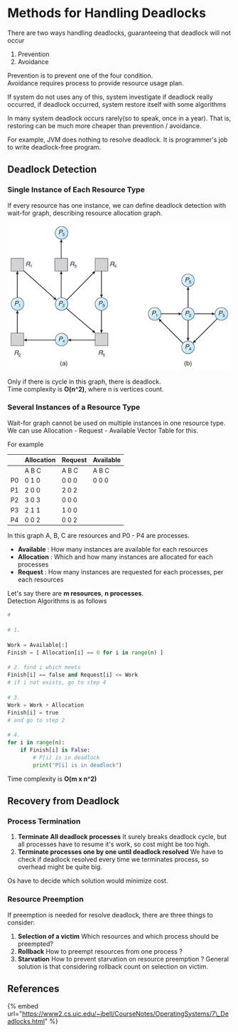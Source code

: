 # Methods for Handling Deadlocks

There are two ways handling deadlocks, guaranteeing that deadlock will not occur

1. Prevention
2. Avoidance

Prevention is to prevent one of the four condition.  
Avoidance requires process to provide resource usage plan.

If system do not uses any of this, system investigate if deadlock really occurred, if deadlock occurred, system restore itself with some algorithms

In many system deadlock occurs rarely\(so to speak, once in a year\). That is, restoring can be much more cheaper than prevention / avoidance.

For example, JVM does nothing to resolve deadlock. It is programmer's job to write deadlock-free program.

## Deadlock Detection

### Single Instance of Each Resource Type

If every resource has one instance, we can define deadlock detection with wait-for graph, describing resource allocation graph.

![\(a\) Resource allocation graph. \(b\) Corresponding wait-for graph](../.gitbook/assets/image%20%2844%29.png)

Only if there is cycle in this graph, there is deadlock.  
Time complexity is **O\(n^2\)**, where n is vertices count.

### Several Instances of a Resource Type

Wait-for graph cannot be used on multiple instances in one resource type.  
We can use Allocation - Request - Available Vector Table for this.

For example

|  | Allocation | Request | Available |
| :--- | :--- | :--- | :--- |
|  | A B C | A B C | A B C |
| P0 | 0 1 0 | 0 0 0  | 0 0 0  |
| P1 | 2 0 0 | 2 0 2 |  |
| P2 | 3 0 3 | 0 0 0 |  |
| P3 | 2 1 1 | 1 0 0 |  |
| P4 | 0 0 2 | 0 0 2 |  |

In this graph A, B, C are resources and P0 - P4 are processes.

* **Available** : How many instances are available for each resources
* **Allocation** : Which and how many instances are allocated for each processes
* **Request** : How many instances are requested for each processes, per each resources

Let's say there are **m resources**, **n processes**.  
Detection Algorithms is as follows

```python
# 

# 1.

Work = Available[:]
Finish = [ Allocation[i] == 0 for i in range(n) ]

# 2. find i which meets
Finish[i] == false and Request[i] <= Work
# if i not exists, go to step 4

# 3.
Work = Work + Allocation
Finish[i] = true
# and go to step 2

# 4.
for i in range(n):
    if Finish[i] is False:
        # P[i] is in deadlock
        print("P[i] is in deadlock")
```

Time complexity is **O\(m x n^2\)**

## **Recovery from Deadlock**

### Process Termination

1. **Terminate All deadlock processes** It surely breaks deadlock cycle, but all processes have to resume it's work, so cost might be too high.
2. **Terminate processes one by one until deadlock resolved** We have to check if deadlock resolved every time we terminates process, so overhead might be quite big.

Os have to decide which solution would minimize cost.

### Resource Preemption

If preemption is needed for resolve deadlock, there are three things to consider:

1. **Selection of a victim** Which resources and which process should be preempted?
2. **Rollback** How to preempt resources from one process ?
3. **Starvation** How to prevent starvation on resource preemption ? General solution is that considering rollback count on selection on victim.

## References

{% embed url="https://www2.cs.uic.edu/~jbell/CourseNotes/OperatingSystems/7\_Deadlocks.html" %}





